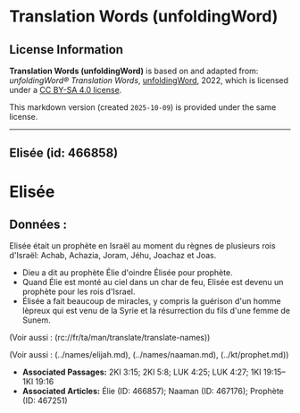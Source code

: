 # Translation Words (unfoldingWord)

## License Information

**Translation Words (unfoldingWord)** is based on and adapted from: _unfoldingWord® Translation Words_, [unfoldingWord](https://unfoldingword.org/utw), 2022, which is licensed under a [CC BY-SA 4.0 license](https://creativecommons.org/licenses/by-sa/4.0/legalcode.en).

This markdown version (created `2025-10-09`) is provided under the same license.



--------------------------------

## Elisée (id: 466858)

Elisée
======

Données :
---------

Elisée était un prophète en Israël au moment du règnes de plusieurs rois d'Israël: Achab, Achazia, Joram, Jéhu, Joachaz et Joas.

* Dieu a dit au prophète Élie d'oindre Élisée pour prophète.
* Quand Élie est monté au ciel dans un char de feu, Elisée est devenu un prophète pour les rois d'Israel.
* Élisée a fait beaucoup de miracles, y compris la guérison d'un homme lèpreux qui est venu de la Syrie et la résurrection du fils d'une femme de Sunem.

(Voir aussi : (rc://fr/ta/man/translate/translate\-names))

(Voir aussi : (../names/elijah.md), (../names/naaman.md), (../kt/prophet.md))

* **Associated Passages:** 2KI 3:15; 2KI 5:8; LUK 4:25; LUK 4:27; 1KI 19:15–1KI 19:16
* **Associated Articles:** Élie (ID: 466857); Naaman (ID: 467176); Prophète (ID: 467251)


